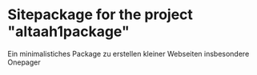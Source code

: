Sitepackage for the project "altaah1package"
==============================================================

Ein minimalistiches Package zu erstellen kleiner Webseiten insbesondere Onepager
